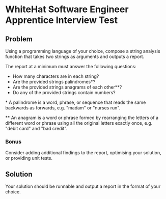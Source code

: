 # WhiteHat Software Engineer Apprentice Interview Test

## Problem

Using a programming language of your choice, compose a string analysis function that takes two strings as arguments and outputs a report.

The report at a minimum must answer the following questions:
- How many characters are in each string?
- Are the provided strings palindromes*?
- Are the provided strings anagrams of each other**?
- Do any of the provided strings contain numbers?

\* A palindrome is a word, phrase, or sequence that reads the same backwards as forwards, e.g. "madam" or "nurses run".

** An anagram is a word or phrase formed by rearranging the letters of a different word or phrase using all the original letters exactly once, e.g. "debit card" and "bad credit".

### Bonus
Consider adding additional findings to the report, optimising your solution, or providing unit tests.

## Solution

Your solution should be runnable and output a report in the format of your choice.
